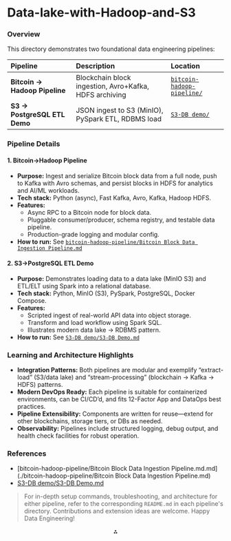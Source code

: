 # Data-lake-with-Hadoop-and-S3

### Overview

This directory demonstrates two foundational data engineering pipelines:


| Pipeline | Description | Location |
| :-- | :-- | :-- |
| **Bitcoin → Hadoop Pipeline** | Blockchain block ingestion, Avro+Kafka, HDFS archiving | [`bitcoin-hadoop-pipeline/`](./bitcoin-hadoop-pipeline/) |
| **S3 → PostgreSQL ETL Demo** | JSON ingest to S3 (MinIO), PySpark ETL, RDBMS load | [`S3-DB demo/`](./S3-DB%20demo/) |

### Pipeline Details

#### 1. Bitcoin→Hadoop Pipeline

- **Purpose:** Ingest and serialize Bitcoin block data from a full node, push to Kafka with Avro schemas, and persist blocks in HDFS for analytics and AI/ML workloads.
- **Tech stack:** Python (async), Fast Kafka, Avro, Kafka, Hadoop HDFS.
- **Features:**
    - Async RPC to a Bitcoin node for block data.
    - Pluggable consumer/producer, schema registry, and testable data pipeline.
    - Production-grade logging and modular config.
- **How to run:**
See [`bitcoin-hadoop-pipeline/Bitcoin Block Data Ingestion Pipeline.md`](./bitcoin-hadoop-pipeline/Bitcoin%20Block%20Data%20Ingestion%20Pipeline.md)


#### 2. S3→PostgreSQL ETL Demo

- **Purpose:** Demonstrates loading data to a data lake (MinIO S3) and ETL/ELT using Spark into a relational database.
- **Tech stack:** Python, MinIO (S3), PySpark, PostgreSQL, Docker Compose.
- **Features:**
    - Scripted ingest of real-world API data into object storage.
    - Transform and load workflow using Spark SQL.
    - Illustrates modern data lake → RDBMS pattern.
- **How to run:**
See [`S3-DB demo/S3-DB Demo.md`](./S3-DB%20demo/S3-DB_Demo.md)


### Learning and Architecture Highlights

- **Integration Patterns:** Both pipelines are modular and exemplify “extract-load” (S3/data lake) and “stream-processing” (blockchain → Kafka → HDFS) patterns.
- **Modern DevOps Ready:** Each pipeline is suitable for containerized environments, can be CI/CD’d, and fits 12-Factor App and DataOps best practices.
- **Pipeline Extensibility:** Components are written for reuse—extend for other blockchains, storage tiers, or DBs as needed.
- **Observability:** Pipelines include structured logging, debug output, and health check facilities for robust operation.


### References

- [bitcoin-hadoop-pipeline/Bitcoin Block Data Ingestion Pipeline.md.md](./bitcoin-hadoop-pipeline/Bitcoin Block Data Ingestion Pipeline.md)
- [S3-DB demo/S3-DB Demo.md](./S3-DB%20demo/S3-DB_Demo.md)

> For in-depth setup commands, troubleshooting, and architecture for either pipeline, refer to the corresponding `README.md` in each pipeline's directory.
> Contributions and extension ideas are welcome. Happy Data Engineering!

<div style="text-align: center">⁂</div>

[^1]: paste.txt

[^2]: https://data.research.cornell.edu/data-management/sharing/readme/

[^3]: https://github.com/GokuMohandas/data-engineering/blob/main/README.md

[^4]: https://www.hatica.io/blog/best-practices-for-github-readme/

[^5]: https://github.com/josephmachado/data_engineering_best_practices

[^6]: https://medium.datadriveninvestor.com/how-to-write-a-good-readme-for-your-data-science-project-on-github-ebb023d4a50e

[^7]: https://fastercapital.com/content/Pipeline-Documentation--How-to-Write-Clear-and-Comprehensive-Documentation-for-Your-Pipeline-Development-Projects.html

[^8]: https://fastercapital.com/content/Pipeline-documentation--How-to-document-your-pipeline-processes-and-code-using-Markdown-and-Sphinx.html

[^9]: https://data.4tu.nl/s/documents/Guidelines_for_creating_a_README_file.pdf

[^10]: https://github.com/moj-analytical-services/etl-pipeline-example/blob/master/README.md

[^11]: https://goodresearch.dev/pipelines.html

[^12]: https://deepdatascience.wordpress.com/2016/11/10/documentation-best-practices/

[^13]: https://www.reddit.com/r/dataengineering/comments/18t3ect/how_do_i_document_etlelt_pipelines/

[^14]: https://stackoverflow.com/questions/4779582/markdown-and-including-multiple-files

[^15]: https://actalaurel.com/data-engineering/f/best-practices-for-writing-md-files-in-data-engineering-projects

[^16]: https://mikulskibartosz.name/documenting-data-pipelines

[^17]: https://learn.microsoft.com/en-us/azure/devops/project/wiki/markdown-guidance?view=azure-devops

[^18]: https://gitlab.uvt.nl/opensemanticsearch/open-semantic-search/-/blob/master/docs/etl/README.md

[^19]: https://warin.ca/dpr/markdown.html

[^20]: https://amsterdam.github.io/guides/write-a-readme/

[^21]: https://docs.gitlab.com/user/markdown/
